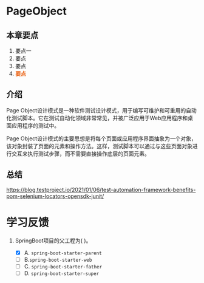 # PageObject
## 本章要点
1. 要点一
1. 要点
1. 要点
1. **要点**

## 介绍

Page Object设计模式是一种软件测试设计模式，用于编写可维护和可重用的自动化测试脚本。它在测试自动化领域非常常见，并被广泛应用于Web应用程序和桌面应用程序的测试中。

Page Object设计模式的主要思想是将每个页面或应用程序界面抽象为一个对象，该对象封装了页面的元素和操作方法。这样，测试脚本可以通过与这些页面对象进行交互来执行测试步骤，而不需要直接操作底层的页面元素。

## 总结
https://blog.testproject.io/2021/01/06/test-automation-framework-benefits-pom-selenium-locators-opensdk-junit/




# 学习反馈

1. SpringBoot项目的父工程为( )。

   - [x] A. `spring-boot-starter-parent`
   - [ ] B.`spring-boot-starter-web`
   - [ ] C. `spring-boot-starter-father`
   - [ ] D. `spring-boot-starter-super`
<style>
  strong {
    color: #ea6010;
    font-weight: bolder;
  }
  .reveal blockquote {
    font-style: unset;
  }
</style>